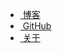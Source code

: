 <ul>
  <li><a id="blog" href="/"><span class="fa fa-free-code-camp fa-lg"></span>&nbsp;博客</a></li>
  <li><a href="https://github.com/WangWenzhuang" target="_blank"><span class="fa fa-github fa-lg"></span>&nbsp;GitHub</a></li>
  <li><a id="about" href="/about/" target="_blank"><span class="fa fa-star fa-lg"></span>&nbsp;关于</a></li>
</ul>